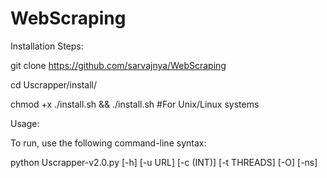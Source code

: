 # WebScraping

Installation Steps:

git clone https://github.com/sarvajnya/WebScraping

cd Uscrapper/install/ 

chmod +x ./install.sh && ./install.sh      #For Unix/Linux systems


Usage:


To run, use the following command-line syntax:

python Uscrapper-v2.0.py [-h] [-u URL] [-c (INT)] [-t THREADS] [-O] [-ns]

